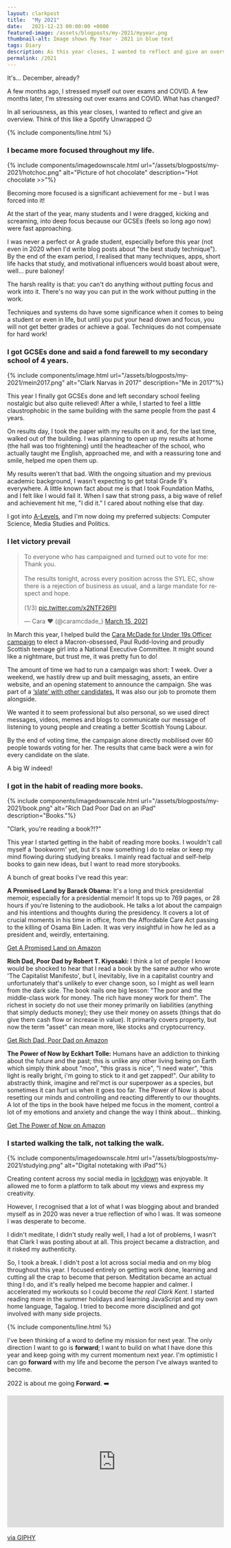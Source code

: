 ```yaml
---
layout: clarkpost
title:  "My 2021"
date:   2021-12-23 00:00:00 +0000
featured-image: /assets/blogposts/my-2021/myyear.png
thumbnail-alt: Image shows My Year - 2021 in blue text
tags: Diary
description: As this year closes, I wanted to reflect and give an overview. Think of this like a Spotify Unwrapped 😉
permalink: /2021
---
```

It's… December, already?

A few months ago, I stressed myself out over exams and COVID. A few months later, I'm stressing out over exams and COVID. What has changed? 

In all seriousness, as this year closes, I wanted to reflect and give an overview. Think of this like a Spotify Unwrapped 😉

{% include components/line.html %}

### I became more focused throughout my life.

{% include components/imagedownscale.html url="/assets/blogposts/my-2021/hotchoc.png" alt="Picture of hot chocolate" description="Hot chocolate >>"%}


Becoming more focused is a significant achievement for me - but I was forced into it! 

At the start of the year, many students and I were dragged, kicking and screaming, into deep focus because our GCSEs (feels so long ago now) were fast approaching. 

I was never a perfect or A grade student, especially before this year (not even in 2020 when I'd write blog posts about "the best study technique"). By the end of the exam period, I realised that many techniques, apps, short life hacks that study, and motivational influencers would boast about were, well… pure baloney!

The harsh reality is that: you can't do anything without putting focus and work into it. There's no way you can put in the work without putting in the work. 

Techniques and systems do have some significance when it comes to being a student or even in life, but until you put your head down and focus, you will not get better grades or achieve a goal. Techniques do not compensate for hard work! 


### I got GCSEs done and said a fond farewell to my secondary school of 4 years. 

{% include components/image.html url="/assets/blogposts/my-2021/mein2017.png" alt="Clark Narvas in 2017" description="Me in 2017"%}

This year I finally got GCSEs done and left secondary school feeling nostalgic but also quite relieved! After a while, I started to feel a little claustrophobic in the same building with the same people from the past 4 years.

On results day, I took the paper with my results on it and, for the last time, walked out of the building. I was planning to open up my results at home (the hall was too frightening) until the headteacher of the school, who actually taught me English, approached me, and with a reassuring tone and smile, helped me open them up.

My results weren't that bad. With the ongoing situation and my previous academic background, I wasn't expecting to get total Grade 9's everywhere. A little known fact about me is that I took Foundation Maths, and I felt like I would fail it. When I saw that strong pass, a big wave of relief and achievement hit me, "I did it." I cared about nothing else that day. 

I got into [A-Levels](https://clarknarvas.com/2021/09/26/new-beginnings.html), and I'm now doing my preferred subjects: Computer Science, Media Studies and Politics. 



### I let victory prevail

<blockquote class="twitter-tweet"><p lang="en" dir="ltr">To everyone who has campaigned and turned out to vote for me: Thank you.<br><br>The results tonight, across every position across the SYL EC, show there is a rejection of business as usual, and a large mandate for respect and hope.<br><br>(1/3) <a href="https://t.co/x2NTF26PII">pic.twitter.com/x2NTF26PII</a></p>&mdash; Cara ❤️ (@caramcdade_) <a href="https://twitter.com/caramcdade_/status/1371541631334285314?ref_src=twsrc%5Etfw">March 15, 2021</a></blockquote> <script async src="https://platform.twitter.com/widgets.js" charset="utf-8"></script>

In March this year, I helped build the <a href="https://caramcdade.com">Cara McDade for Under 19s Officer campaign</a> to elect a Macron-obsessed, Paul Rudd-loving and proudly Scottish teenage girl into a National Executive Committee. It might sound like a nightmare, but trust me, it was pretty fun to do! 

The amount of time we had to run a campaign was short: 1 week. Over a weekend, we hastily drew up and built messaging, assets, an entire website, and an opening statement to announce the campaign. She was part of a <a href="https://caramcdade.com/2021/03/06/voteforthesecandidates.html">‘slate’ with other candidates.</a> It was also our job to promote them alongside. 

We wanted it to seem professional but also personal, so we used direct messages, videos, memes and blogs to communicate our message of listening to young people and creating a better Scottish Young Labour. 

By the end of voting time, the campaign alone directly mobilised over 60 people towards voting for her. The results that came back were a win for every candidate on the slate. 

A big W indeed! 


### I got in the habit of reading more books. 

{% include components/imagedownscale.html url="/assets/blogposts/my-2021/book.png" alt="Rich Dad Poor Dad on an iPad" description="Books."%}

"Clark, you're reading a book?!?" 

This year I started getting in the habit of reading more books. I wouldn't call myself a 'bookworm' yet, but it's now something I do to relax or keep my mind flowing during studying breaks. I mainly read factual and self-help books to gain new ideas, but I want to read more storybooks. 

A bunch of great books I've read this year:

<span class="highlight">**A Promised Land by Barack Obama:**</span> It's a long and thick presidential memoir, especially for a presidential memoir! It tops up to 769 pages, or 28 hours if you're listening to the audiobook. He talks a lot about the campaign and his intentions and thoughts during the presidency. It covers a lot of crucial moments in his time in office, from the Affordable Care Act passing to the killing of Osama Bin Laden. It was very insightful in how he led as a president and, weirdly, entertaining. 

[Get A Promised Land on Amazon](https://amzn.to/3srt6xd)


<span class="highlight">**Rich Dad, Poor Dad by Robert T. Kiyosaki:**</span> I think a lot of people I know would be shocked to hear that I read a book by the same author who wrote 'The Capitalist Manifesto', but I, inevitably, live in a capitalist country and unfortunately that's unlikely to ever change soon, so I might as well learn from the dark side. The book nails one big lesson: "The poor and the middle-class work for money. The rich have money work for them". The richest in society do not use their money primarily on liabilities (anything that simply deducts money); they use their money on assets (things that do give them cash flow or increase in value). It primarily covers property, but now the term "asset" can mean more, like stocks and cryptocurrency. 

[Get Rich Dad, Poor Dad on Amazon](https://amzn.to/3suPXbi)


<span class="highlight">**The Power of Now by Eckhart Tolle:**</span> Humans have an addiction to thinking about the future and the past; this is unlike any other living being on Earth which simply think about "moo", "this grass is nice", "I need water", "this light is really bright, i'm going to stick to it and get zapped!". Our ability to abstractly think, imagine and reI'mct is our superpower as a species, but sometimes it can hurt us when it goes too far. The Power of Now is about resetting our minds and controlling and reacting differently to our thoughts. A lot of the tips in the book have helped me focus in the moment, control a lot of my emotions and anxiety and change the way I think about… thinking. 

[Get The Power of Now on Amazon](https://amzn.to/3H83ucE)

### I started walking the talk, not talking the walk. 

{% include components/imagedownscale.html url="/assets/blogposts/my-2021/studying.png" alt="Digital notetaking with iPad"%}

Creating content across my social media in [lockdown](https://clarknarvas.com/tags/lockdown) was enjoyable. It allowed me to form a platform to talk about my views and express my creativity. 

However, I recognised that a lot of what I was blogging about and branded myself as in 2020 was never a true reflection of who I was. It was someone I was desperate to become. 

I didn't meditate, I didn't study really well, I had a lot of problems, I wasn't that Clark I was posting about at all. This project became a distraction, and it risked my authenticity. 

So, I took a break. I didn't post a lot across social media and on my blog throughout this year. I focused entirely on getting work done, learning and cutting all the crap to become that person. Meditation became an actual thing I do, and it's really helped me become happier and calmer. I accelerated my workouts so I could become *the real Clark Kent*. I started reading more in the summer holidays and learning JavaScript and my own home language, Tagalog. I tried to become more disciplined and got involved with many side projects. 



{% include components/line.html %}

I've been thinking of a word to define my mission for next year. The only direction I want to go is <b>forward</b>; I want to build on what I have done this year and keep going with my current momentum next year. I'm optimistic I can go <b>forward</b> with my life and become the person I've always wanted to become. 

2022 is about me going <b>Forward</b>. ➡️

<div style="width:100%;height:0;padding-bottom:61%;position:relative;"><iframe src="https://giphy.com/embed/IUrkSfzSCEhtm" width="100%" height="100%" style="position:absolute" frameBorder="0" class="giphy-embed" allowFullScreen></iframe></div><p><a href="https://giphy.com/gifs/movie-cartoon-IUrkSfzSCEhtm">via GIPHY</a></p>
